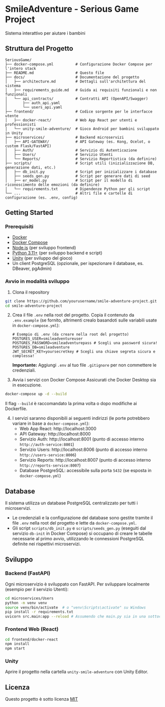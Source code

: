 # SmileAdventure - Serious Game Project

Sistema interattivo per aiutare i bambini 
## Struttura del Progetto

```
SeriousGame/
├── docker-compose.yml          # Configurazione Docker Compose per l'intero stack
├── README.md                   # Questo file
├── docs/                       # Documentazione del progetto
│   ├── architecture.md         # Dettagli sull'architettura del sistema
│   ├── requirements_guide.md   # Guida ai requisiti funzionali e non funzionali
│   └── api_contracts/          # Contratti API (OpenAPI/Swagger)
│       ├── auth_api.yaml
│       └── users_api.yaml
├── frontend/                   # Codice sorgente per le interfacce utente
│   ├── docker-react/           # Web App React per utenti e professionisti
│   └── unity-smile-adventure/  # Gioco Android per bambini sviluppato in Unity
├── microservices/              # Backend microservizi
│   ├── API-GATEWAY/            # API Gateway (es. Kong, Ocelot, o custom Flask/FastAPI)
│   ├── Auth/                   # Servizio di Autenticazione
│   ├── Users/                  # Servizio Utenti
│   └── Reports/                # Servizio Reportistica (da definire)
├── scripts/                    # Script utili (inizializzazione DB, generazione dati, etc.)
│   ├── db_init.py              # Script per inizializzare i database
│   ├── seeds_gen.py            # Script per generare dati di seed
│   ├── er_model.py             # Script per il modello di riconoscimento delle emozioni (da definire)
│   └── requirements.txt        # Dipendenze Python per gli script
└── ...                         # Altri file e cartelle di configurazione (es. .env, config)
```

## Getting Started

### Prerequisiti

- [Docker](https://www.docker.com/get-started)
- [Docker Compose](https://docs.docker.com/compose/install/)
- [Node.js](https://nodejs.org/) (per sviluppo frontend)
- [Python 3.11+](https://www.python.org/downloads/) (per sviluppo backend e script)
- [Unity](https://unity.com/download) (per sviluppo del gioco)
- Un client PostgreSQL (opzionale, per ispezionare il database, es. DBeaver, pgAdmin)

### Avvio in modalità sviluppo

1. Clona il repository
```bash
git clone https://github.com/yourusername/smile-adventure-project.git
cd smile-adventure-project
```

2. Crea il file `.env` nella root del progetto.
   Copia il contenuto da `.env.example` (se fornito, altrimenti crealo basandoti sulle variabili usate in `docker-compose.yml`):
   ```env
   # Esempio di .env (da creare nella root del progetto)
   POSTGRES_USER=smileadventureuser
   POSTGRES_PASSWORD=smileadventurepass # Scegli una password sicura!
   POSTGRES_DB=smileadventure
   JWT_SECRET_KEY=yoursecretkey # Scegli una chiave segreta sicura e complessa!
   ```
   **Importante:** Aggiungi `.env` al tuo file `.gitignore` per non commettere le credenziali.

3. Avvia i servizi con Docker Compose
   Assicurati che Docker Desktop sia in esecuzione.
```bash
docker-compose up -d --build
```
   Il flag `--build` è raccomandato la prima volta o dopo modifiche ai Dockerfile.

4. I servizi saranno disponibili ai seguenti indirizzi (le porte potrebbero variare in base a `docker-compose.yml`):
   - Web App React: http://localhost:3000
   - API Gateway: http://localhost:8000
   - Servizio Auth: http://localhost:8001 (punto di accesso interno `http://auth-service:8001`)
   - Servizio Users: http://localhost:8006 (punto di accesso interno `http://users-service:8006`)
   - Servizio Reports: http://localhost:8007 (punto di accesso interno `http://reports-service:8007`)
   - Database PostgreSQL: accessibile sulla porta `5432` (se esposta in `docker-compose.yml`)

## Database

Il sistema utilizza un database PostgreSQL centralizzato per tutti i microservizi.
- Le credenziali e la configurazione del database sono gestite tramite il file `.env` nella root del progetto e lette da `docker-compose.yml`.
- Gli script `scripts/db_init.py` e `scripts/seeds_gen.py` (eseguiti dal servizio `db-init` in Docker Compose) si occupano di creare le tabelle necessarie al primo avvio, utilizzando le connessioni PostgreSQL definite nei rispettivi microservizi.

## Sviluppo

### Backend (FastAPI)

Ogni microservizio è sviluppato con FastAPI. Per sviluppare localmente (esempio per il servizio Utenti):

```bash
cd microservices/Users
python -m venv venv
source venv/bin/activate  # o "venv\Scripts\activate" su Windows
pip install -r requirements.txt
uvicorn src.main:app --reload # Assumendo che main.py sia in una sottocartella src
```

### Frontend Web (React)

```bash
cd frontend/docker-react
npm install
npm start
```


### Unity

Aprire il progetto nella cartella `unity-smile-adventure` con Unity Editor.

## Licenza

Questo progetto è sotto licenza [MIT](/LICENSE)

